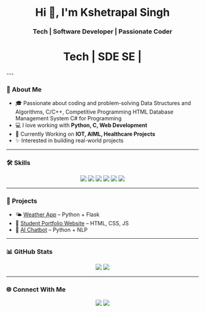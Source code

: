 <h1 align="center">Hi 👋, I'm Kshetrapal Singh</h1>
<h3 align="center">Tech |  Software Developer | Passionate Coder</h3>
<h1 align="center">Tech |  SDE SE  | </h1>
---

### 🚀 About Me  
- 🎓 Passionate about coding and problem-solving Data Structures and Algorithms, C/C++, Competitive Programming
HTML
Database Management System
C# for Programming  
- 💻 I love working with **Python, C, Web Development**  
- 🌱 Currently Working on **IOT, AIML, Healthcare Projects**  
- ✨ Interested in building real-world projects  

---

### 🛠️ Skills  
<p align="center">
  <img src="https://img.shields.io/badge/Python-blue?logo=python&logoColor=white" />
  <img src="https://img.shields.io/badge/C-orange?logo=c&logoColor=white" />
  <img src="https://img.shields.io/badge/HTML5-red?logo=html5&logoColor=white" />
  <img src="https://img.shields.io/badge/CSS3-blue?logo=css3&logoColor=white" />
  <img src="https://img.shields.io/badge/JavaScript-yellow?logo=javascript&logoColor=black" />
  <img src="https://img.shields.io/badge/GitHub-black?logo=github" />
</p>

---

### 📂 Projects  
- 🌤️ [Weather App](https://github.com/username/weather-app) – Python + Flask  
- 📝 [Student Portfolio Website](https://github.com/username/portfolio) – HTML, CSS, JS  
- 🤖 [AI Chatbot](https://github.com/username/chatbot) – Python + NLP  

---

### 📊 GitHub Stats  
<p align="center">
  <img src="https://github-readme-stats.vercel.app/api?username=yourusername&show_icons=true&theme=tokyonight" />
  <img src="https://github-readme-streak-stats.herokuapp.com/?user=yourusername&theme=tokyonight" />
</p>

---

### 🌐 Connect With Me  
<p align="center">
  <a href="https://linkedin.com/in/yourprofile"><img src="https://img.shields.io/badge/LinkedIn-blue?logo=linkedin&logoColor=white" /></a>
  <a href="mailto:your@email.com"><img src="https://img.shields.io/badge/Email-red?logo=gmail&logoColor=white" /></a>
</p>
